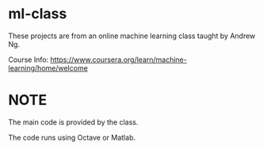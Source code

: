 # ml-class
These projects are from an online machine learning class taught by Andrew Ng.

Course Info: https://www.coursera.org/learn/machine-learning/home/welcome

# NOTE
The main code is provided by the class.

The code runs using Octave or Matlab.
